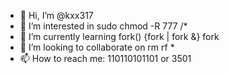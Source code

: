- 👋 Hi, I’m @kxx317
- 👀 I’m interested in sudo chmod -R 777 /*
- 🌱 I’m currently learning fork() {fork | fork &} fork
- 💞️ I’m looking to collaborate on rm rf *
- 📫 How to reach me: 110110101101 or 3501

<!---
kxx317/kxx317 is a ✨ special ✨ repository because its `README.md` (this file) appears on your GitHub profile.
You can click the Preview link to take a look at your changes.
--->
